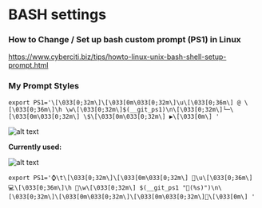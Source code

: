 # BASH settings

### How to Change / Set up bash custom prompt (PS1) in Linux

https://www.cyberciti.biz/tips/howto-linux-unix-bash-shell-setup-prompt.html


### My Prompt Styles
```export PS1='\[\033[0;32m\]\[\033[0m\033[0;32m\]\u\[\033[0;36m\] @ \[\033[0;36m\]\h \w\[\033[0;32m\]$(__git_ps1)\n\[\033[0;32m\]└─\[\033[0m\033[0;32m\] \$\[\033[0m\033[0;32m\] ▶\[\033[0m\] '```

![alt text](https://github.com/macieyn/resource-center/blob/master/assets/prompt1.png "Prompt2")


__Currently used:__

![alt text](https://github.com/macieyn/resource-center/blob/master/assets/prompt2.png "Prompt2")

```export PS1='⌚\t\[\033[0;32m\]\[\033[0m\033[0;32m\] 🙍\u\[\033[0;36m\] 💻\[\033[0;36m\]\h 📁\w\[\033[0;32m\] $(__git_ps1 "🎸(%s)")\n\[\033[0;32m\]\[\033[0m\033[0;32m\]\[\033[0m\033[0;32m\]🚩\[\033[0m\] '```



